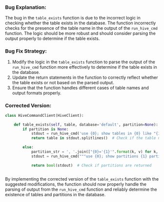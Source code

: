 ### Bug Explanation:
The bug in the `table_exists` function is due to the incorrect logic in checking whether the table exists in the database. The function incorrectly checks for the presence of the table name in the output of the `run_hive_cmd` function. The logic should be more robust and should consider parsing the output properly to determine if the table exists.

### Bug Fix Strategy:
1. Modify the logic in the `table_exists` function to parse the output of the `run_hive_cmd` function more effectively to determine if the table exists in the database.
2. Update the return statements in the function to correctly reflect whether the table exists or not based on the parsed output.
3. Ensure that the function handles different cases of table names and output formats properly.

### Corrected Version:
```python
class HiveCommandClient(HiveClient):
   
    def table_exists(self, table, database='default', partition=None):
        if partition is None:
            stdout = run_hive_cmd('use {0}; show tables in {0} like "{1}";'.format(database, table))
            return table in stdout.splitlines()  # Check if the table name is in the list of tables
        
        else:
            partition_str = ', '.join(["{0}='{1}'".format(k, v) for k, v in partition.items()])
            stdout = run_hive_cmd("""use {0}; show partitions {1} partition ({2})""".format(database, table, partition_str))
  
            return bool(stdout)  # Check if partitions are returned
  
``` 

By implementing the corrected version of the `table_exists` function with the suggested modifications, the function should now properly handle the parsing of output from the `run_hive_cmd` function and reliably determine the existence of tables and partitions in the database.